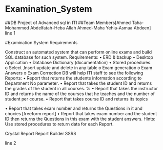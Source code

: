 # Examination_System
##DB Project of Advanced sql in ITI 
##Team Members[Ahmed Taha- Mohammed Abdelfatah-Heba Allah Ahmed-Maha Yehia-Asmaa Abdeen]
line 1

#Examination System Requirements

Construct an automated system that can perform online exams and build SQL database for such system.
Requirements:
•	ERD & backup
•	Desktop Application
•	Database Dictionary (documentation)
•	Stored procedures  
o	Select ,Insert update and delete in any table
o	Exam generation
o	Exam Answers 
o	Exam Correction
 DB will help ITI staff to see the following Reports:
•	Report that returns the students information according to Department No parameter.
•	Report that takes the student ID and returns the grades of the student in all courses. %
•	Report that takes the instructor ID and returns the name of the courses that he teaches and the number of student per course.
•	Report that takes course ID and returns its topics  

•	Report that takes exam number and returns the Questions in it and chocies [freeform report]
•	Report that takes exam number and the student ID then returns the Questions in this exam with the student answers. 
Hints:
	Use stored procedures to return data for each Report.

   Crystal Report
   Report Builder 
   SSRS
   
line 2
 

